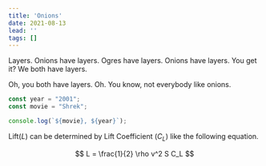 ```yaml
---
title: 'Onions'
date: 2021-08-13
lead: ''
tags: []
---
```


Layers. Onions have layers. Ogres have layers. Onions have layers. You get it? We both have layers.

Oh, you both have layers. Oh. You know, not everybody like onions.

```js
const year = "2001";
const movie = "Shrek";

console.log(`${movie}, ${year}`);
```

Lift($L$) can be determined by Lift Coefficient ($C_L$) like the following
equation.

$$
L = \frac{1}{2} \rho v^2 S C_L
$$
